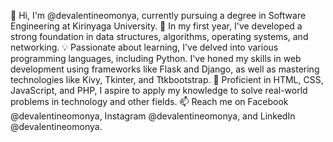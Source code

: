 
👋 Hi, I'm @devalentineomonya, currently pursuing a degree in Software Engineering at Kirinyaga University.
🌱 In my first year, I've developed a strong foundation in data structures, algorithms, operating systems, and networking.
💡 Passionate about learning, I've delved into various programming languages, including Python. I've honed my skills in 
web development using frameworks like Flask and Django, as well as mastering technologies like Kivy, Tkinter, and Ttkbootstrap.
🚀 Proficient in HTML, CSS, JavaScript, and PHP, I aspire to apply my knowledge to solve real-world problems in technology and other fields.
📫 Reach me on Facebook @devalentineomonya, Instagram @devalentineomonya, and LinkedIn @devalentineomonya.
